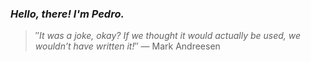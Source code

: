 ### *Hello, there! I'm Pedro.*
> ″*It was a joke, okay? If we thought it would actually be used, we wouldn’t have written it!*″
 — Mark Andreesen

